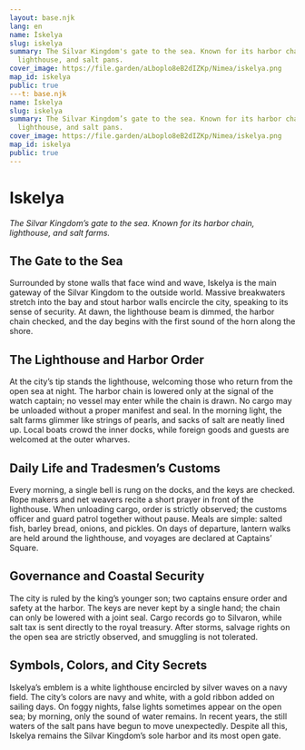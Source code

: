 ```yaml
---
layout: base.njk
lang: en
name: İskelya
slug: iskelya
summary: The Silvar Kingdom's gate to the sea. Known for its harbor chain,
  lighthouse, and salt pans.
cover_image: https://file.garden/aLboplo8eB2dIZKp/Nimea/iskelya.png
map_id: iskelya
public: true
---t: base.njk
name: İskelya
slug: iskelya
summary: The Silvar Kingdom’s gate to the sea. Known for its harbor chain,
  lighthouse, and salt pans.
cover_image: https://file.garden/aLboplo8eB2dIZKp/Nimea/iskelya.png
map_id: iskelya
public: true
---
```

# **Iskelya**

*The Silvar Kingdom’s gate to the sea. Known for its harbor chain, lighthouse, and salt farms.*


## **The Gate to the Sea**

Surrounded by stone walls that face wind and wave, Iskelya is the main gateway of the Silvar Kingdom to the outside world. Massive breakwaters stretch into the bay and stout harbor walls encircle the city, speaking to its sense of security. At dawn, the lighthouse beam is dimmed, the harbor chain checked, and the day begins with the first sound of the horn along the shore.

## **The Lighthouse and Harbor Order**

At the city’s tip stands the lighthouse, welcoming those who return from the open sea at night. The harbor chain is lowered only at the signal of the watch captain; no vessel may enter while the chain is drawn. No cargo may be unloaded without a proper manifest and seal. In the morning light, the salt farms glimmer like strings of pearls, and sacks of salt are neatly lined up. Local boats crowd the inner docks, while foreign goods and guests are welcomed at the outer wharves.

## **Daily Life and Tradesmen’s Customs**

Every morning, a single bell is rung on the docks, and the keys are checked. Rope makers and net weavers recite a short prayer in front of the lighthouse. When unloading cargo, order is strictly observed; the customs officer and guard patrol together without pause. Meals are simple: salted fish, barley bread, onions, and pickles. On days of departure, lantern walks are held around the lighthouse, and voyages are declared at Captains’ Square.

## **Governance and Coastal Security**

The city is ruled by the king’s younger son; two captains ensure order and safety at the harbor. The keys are never kept by a single hand; the chain can only be lowered with a joint seal. Cargo records go to Silvaron, while salt tax is sent directly to the royal treasury. After storms, salvage rights on the open sea are strictly observed, and smuggling is not tolerated.

## **Symbols, Colors, and City Secrets**

Iskelya’s emblem is a white lighthouse encircled by silver waves on a navy field. The city’s colors are navy and white, with a gold ribbon added on sailing days. On foggy nights, false lights sometimes appear on the open sea; by morning, only the sound of water remains. In recent years, the still waters of the salt pans have begun to move unexpectedly. Despite all this, Iskelya remains the Silvar Kingdom’s sole harbor and its most open gate.
